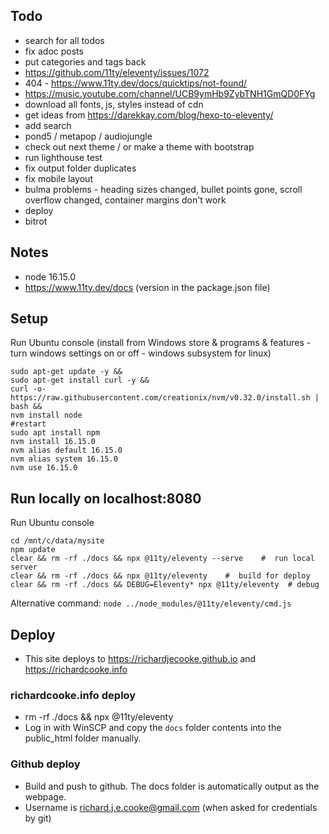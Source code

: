 ## Todo
- search for all todos
- fix adoc posts
- put categories and tags back
- https://github.com/11ty/eleventy/issues/1072
- 404 - https://www.11ty.dev/docs/quicktips/not-found/
- https://music.youtube.com/channel/UCB9ymHb9ZybTNH1GmQD0FYg
- download all fonts, js, styles instead of cdn
- get ideas from https://darekkay.com/blog/hexo-to-eleventy/
- add search
- pond5 / metapop / audiojungle
- check out next theme / or make a theme with bootstrap
- run lighthouse test
- fix output folder duplicates
- fix mobile layout
- bulma problems - heading sizes changed, bullet points gone, scroll overflow changed, container margins don't work
- deploy
- bitrot

## Notes
- node 16.15.0
- https://www.11ty.dev/docs (version in the package.json file)

## Setup
Run Ubuntu console (install from Windows store & programs & features - turn windows settings on or off - windows subsystem for linux)
```
sudo apt-get update -y &&
sudo apt-get install curl -y &&
curl -o- https://raw.githubusercontent.com/creationix/nvm/v0.32.0/install.sh | bash &&
nvm install node
#restart
sudo apt install npm
nvm install 16.15.0
nvm alias default 16.15.0
nvm alias system 16.15.0
nvm use 16.15.0
```

## Run locally on localhost:8080
Run Ubuntu console
```
cd /mnt/c/data/mysite
npm update
clear && rm -rf ./docs && npx @11ty/eleventy --serve    #  run local server
clear && rm -rf ./docs && npx @11ty/eleventy    #  build for deploy
clear && rm -rf ./docs && DEBUG=Eleventy* npx @11ty/eleventy  # debug
```

Alternative command: `node ../node_modules/@11ty/eleventy/cmd.js`

## Deploy
- This site deploys to https://richardjecooke.github.io and https://richardcooke.info

### richardcooke.info deploy
- rm -rf ./docs && npx @11ty/eleventy
- Log in with WinSCP and copy the `docs` folder contents into the public_html folder manually.

### Github deploy
- Build and push to github. The docs folder is automatically output as the webpage.
- Username is richard.j.e.cooke@gmail.com (when asked for credentials by git)
